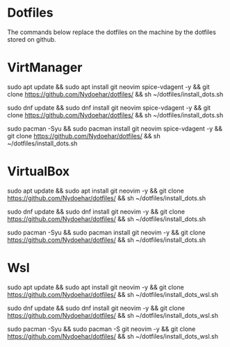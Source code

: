# Dotfiles
The commands below replace the dotfiles on the machine by the dotfiles stored on github.

  # VirtManager
sudo apt update && sudo apt install git neovim spice-vdagent -y && git clone https://github.com/Nydoehar/dotfiles/ && sh ~/dotfiles/install_dots.sh  

sudo dnf update && sudo dnf install git neovim spice-vdagent -y && git clone https://github.com/Nydoehar/dotfiles/ && sh ~/dotfiles/install_dots.sh  

sudo pacman -Syu && sudo pacman install git neovim spice-vdagent -y && git clone https://github.com/Nydoehar/dotfiles/ && sh ~/dotfiles/install_dots.sh  

  # VirtualBox
sudo apt update && sudo apt install git neovim -y && git clone https://github.com/Nydoehar/dotfiles/ && sh ~/dotfiles/install_dots.sh  

sudo dnf update && sudo dnf install git neovim -y && git clone https://github.com/Nydoehar/dotfiles/ && sh ~/dotfiles/install_dots.sh  

sudo pacman -Syu && sudo pacman install git neovim -y && git clone https://github.com/Nydoehar/dotfiles/ && sh ~/dotfiles/install_dots.sh

  # Wsl
sudo apt update && sudo apt install git neovim -y && git clone https://github.com/Nydoehar/dotfiles/ && sh ~/dotfiles/install_dots_wsl.sh

sudo dnf update && sudo dnf install git neovim -y && git clone https://github.com/Nydoehar/dotfiles/ && sh ~/dotfiles/install_dots_wsl.sh

sudo pacman -Syu && sudo pacman -S git neovim -y && git clone https://github.com/Nydoehar/dotfiles/ && sh ~/dotfiles/install_dots_wsl.sh
